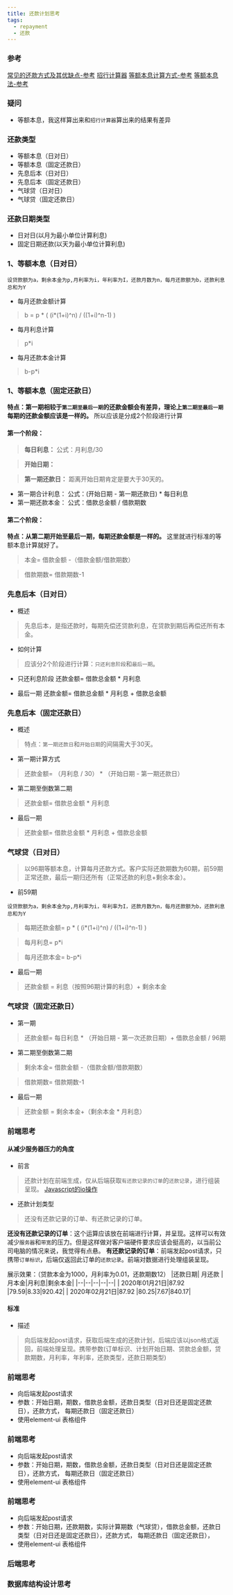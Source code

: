 ```yaml
---
title: 还款计划思考
tags:
  - repayment
  - 还款
---
```

### 参考
[常见的还款方式及其优缺点-参考](https://www.sohu.com/a/309095754_120114588)
[招行计算器](http://www.cmbchina.com/CmbWebPubInfo/Cal_Loan_Per.aspx)
[等额本息计算方式-参考](https://baike.baidu.com/item/%E7%AD%89%E9%A2%9D%E6%9C%AC%E6%81%AF)
[等额本息法-参考](https://baike.baidu.com/item/%E7%AD%89%E9%A2%9D%E6%9C%AC%E6%81%AF%E6%B3%95/11049926?fr=aladdin)

### 疑问
- 等额本息，我这样算出来和`招行计算器`算出来的结果有差异
### 还款类型
- 等额本息（日对日）
- 等额本息（固定还款日）
- 先息后本（日对日）
- 先息后本（固定还款日）
- 气球贷（日对日）
- 气球贷（固定还款日）
### 还款日期类型
- 日对日(以月为最小单位计算利息)
- 固定日期还款(以天为最小单位计算利息)

### 1、等额本息（日对日）
`设贷款额为a，剩余本金为p,月利率为i，年利率为I，还款月数为n，每月还款额为b，还款利息总和为Y`
- 每月还款金额计算
>b = p * ( (i*(1+i)^n) / ((1+i)^n-1) )
- 每月利息计算
>p*i
- 每月还款本金计算
>b-p*i

### 1、等额本息（固定还款日）
**特点：第一期相较于`第二期至最后一期`的还款金额会有差异，理论上`第二期至最后一期`每期的还款金额应该是一样的。**
所以应该是分成2个阶段进行计算
#### 第一个阶段：
>**每日利息：**
>公式：月利息/30

>**开始日期：**

>**第一期还款日：**
> 距离开始日期肯定是要大于30天的。
- 第一期合计利息：
公式：(开始日期 - 第一期还款日) * 每日利息
- 第一期还款本金：
公式：借款总金额 / 借款期数
#### 第二个阶段：
**特点：从第二期开始至最后一期，每期还款金额是一样的。**
这里就进行标准的等额本息计算就好了。
>本金= 借款金额 -（借款金额/借款期数）

>借款期数= 借款期数-1

### 先息后本（日对日）
- 概述
> 先息后本，是指还款时，每期先偿还贷款利息，在贷款到期后再偿还所有本金。

- 如何计算
>应该分2个阶段进行计算：`只还利息阶段`和`最后一期`。

- 只还利息阶段
还款金额= 借款总金额 * 月利息

- 最后一期
还款金额= 借款总金额 * 月利息 + 借款总金额

### 先息后本（固定还款日）
- 概述
> 特点：`第一期还款日`和`开始日期`的间隔需大于30天。

- 第一期计算方式
> 还款金额= （月利息 / 30） * （开始日期 - 第一期还款日）

- 第二期至倒数第二期
> 还款金额= 借款总金额 * 月利息

- 最后一期
> 还款金额= 借款总金额 * 月利息 + 借款总金额

### 气球贷（日对日）
>以96期等额本息，计算每月还款方式。客户实际还款期数为60期，前59期正常还款，最后一期归还所有（正常还款的利息+剩余本金）。
- 前59期

`设贷款额为a，剩余本金为p,月利率为i，年利率为I，还款月数为n，每月还款额为b，还款利息总和为Y`
> 每期还款金额= p * ( (i*(1+i)^n) / ((1+i)^n-1) )

> 每月利息= p*i

> 每月还款本金= b-p*i

- 最后一期

> 还款金额 = 利息（按照96期计算的利息）+ 剩余本金

### 气球贷（固定还款日）
- 第一期
>还款金额= 每日利息 *  （开始日期 - 第一次还款日期）+ 借款总金额 / 96期 

- 第二期至倒数第二期<Badge text="进行标准的等额本息计算"/>
>剩余本金= 借款金额 -（借款金额/借款期数<Badge text="96期"/>）

>借款期数= 借款期数-1

- 最后一期
> 还款金额 = 剩余本金+（剩余本金 * 月利息<Badge text="96期"/>）

### 前端思考
#### 从减少服务器压力的角度
- 前言
> 还款计划在前端生成，仅从后端获取`有还款记录的订单`的`还款记录`，进行组装呈现。
[Javascript的io操作](https://www.cnblogs.com/mafeng/p/5225391.html)
- 还款计划类型
>还没有还款记录的订单、有还款记录的订单。

**还没有还款记录的订单**：这个运算应该放在前端进行计算，并呈现。这样可以有效减少`服务器`和`带宽`的压力。但是这样做对客户端硬件要求应该会挺高的，以当前公司电脑的情况来说，我觉得有点悬。
**有还款记录的订单**：前端发起post请求，只携带`订单标识`，后端仅返回此订单的`还款记录`。前端对数据进行处理组装呈现。


展示效果：（贷款本金为1000，月利率为0.01，还款期数12）
|还款日期| 月还款 |月本金|月利息|剩余本金|
|--|--|--|--|--|
| 2020年01月21日|87.92  |79.59|8.33|920.42|
| 2020年02月21日|87.92  |80.25|7.67|840.17|

#### 标准
- 描述
> 向后端发起post请求，获取后端生成的还款计划，后端应该以json格式返回，前端处理呈现。携带参数(订单标识、计划开始日期、贷款总金额，贷款期数，月利率，年利率，还款类型，还款日期类型)

### 前端思考<Badge text="等额本息"/>
- 向后端发起post请求
- 参数：开始日期，期数，借款总金额，还款日类型（日对日还是固定还款日），还款方式， 每期还款日（固定还款日）
- 使用element-ui 表格组件

### 前端思考<Badge text="先息后本"/>
- 向后端发起post请求
- 参数：开始日期，期数，借款总金额，还款日类型（日对日还是固定还款日），还款方式， 每期还款日（固定还款日）
- 使用element-ui 表格组件
### 前端思考<Badge text="气球贷"/>
- 向后端发起post请求
- 参数：开始日期，还款期数，实际计算期数（气球贷），借款总金额，还款日类型（日对日还是固定还款日），还款方式， 每期还款日（固定还款日），
- 使用element-ui 表格组件
### 后端思考
### 数据库结构设计思考

<!-- 评论 -->
<Vssue />
